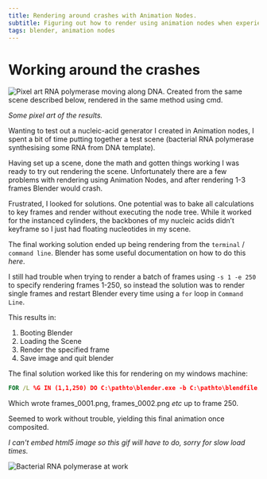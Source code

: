```yaml
---
title: Rendering around crashes with Animation Nodes.
subtitle: Figuring out how to render using animation nodes when experiencing lots of crashes.
tags: blender, animation nodes
---
```


# Working around the crashes

![Pixel art RNA polymerase moving along DNA. Created from the same scene described below, rendered in the same method using cmd.](/img/pixel_rna_pol.gif "Pixel art RNA polymerase")

_Some pixel art of the results._

Wanting to test out a nucleic-acid generator I created in Animation nodes, I spent a bit of time putting together a test scene (bacterial RNA polymerase synthesising some RNA from DNA template).

Having set up a scene, done the math and gotten things working I was ready to try out rendering the scene. Unfortunately there are a few problems with rendering using Animation Nodes, and after rendering 1-3 frames Blender would crash.

Frustrated, I looked for solutions. One potential was to bake all calculations to key frames and render without executing the node tree. While it worked for the instanced cylinders, the backbones of my nucleic acids didn’t keyframe so I just had floating nucleotides in my scene.

The final working solution ended up being rendering from the `terminal` / `command line`. Blender has some useful documentation on how to do this *here*.

I still had trouble when trying to render a batch of frames using `-s 1 -e 250` to specify rendering frames  1-250, so instead the solution was to render single frames and restart Blender every time using a `for` loop in `Command Line`.

This results in:
1. Booting Blender
2. Loading the Scene
3. Render the specified frame
4. Save image and quit blender

The final solution worked like this for rendering on my windows machine:

``` cmd
FOR /L %G IN (1,1,250) DO C:\pathto\blender.exe -b C:\pathto\blendfile.blend -o C:\pathto\frames_ -f %G
```
Which wrote frames_0001.png, frames_0002.png _etc_ up to frame 250.

Seemed to work without trouble, yielding this final animation once composited.

_I can't embed html5 image so this gif will have to do, sorry for slow load times._

![Bacterial RNA polymerase at work](/img/rnapol.gif "Bacterial RNA polymerase at work")
